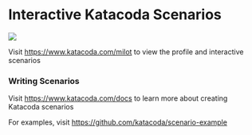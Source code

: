 # Interactive Katacoda Scenarios

[![](http://shields.katacoda.com/katacoda/milot/count.svg)](https://www.katacoda.com/milot "Get your profile on Katacoda.com")

Visit https://www.katacoda.com/milot to view the profile and interactive scenarios

### Writing Scenarios
Visit https://www.katacoda.com/docs to learn more about creating Katacoda scenarios

For examples, visit https://github.com/katacoda/scenario-example
